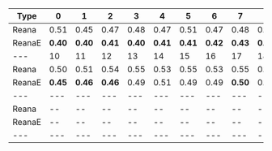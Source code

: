 | Type | 0 | 1 | 2 | 3 | 4 | 5 | 6 | 7 | 8 | 9 |
|---|---|---|---|---|---|---|---|---|---|---|
| Reana | 0.51 | 0.45 | 0.47 | 0.48 | 0.47 | 0.51 | 0.47 | 0.48 | 0.51 | 0.49 |
| ReanaE | **0.40** | **0.40** | **0.41** | **0.40** | **0.41** | **0.41** | **0.42** | **0.43** | **0.44** | **0.44** |
| --- | 10 | 11 | 12 | 13 | 14 | 15 | 16 | 17 | 18 | 19 |
| Reana | 0.50 | 0.51 | 0.54 | 0.55 | 0.53 | 0.55 | 0.53 | 0.55 | 0.57 | 0.57 |
| ReanaE | **0.45** | **0.46** | **0.46** | 0.49 | 0.51 | 0.49 | 0.49 | **0.50** | 0.52 | **0.53** |
| --- | --- | --- | --- | --- | --- | --- | --- | --- | --- | --- |
| Reana | -- | -- | -- | -- | -- | -- | -- | -- | -- | -- |
| ReanaE | -- | -- | -- | -- | -- | -- | -- | -- | -- | -- |
|---|---|---|---|---|---|---|---|---|---|---|
